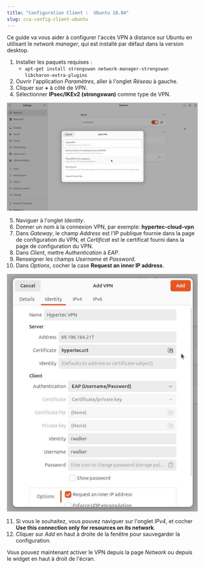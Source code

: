 ```yaml
---
title: "Configuration Client :  Ubuntu 18.04"
slug: cca-config-client-ubuntu
---
```



Ce guide va vous aider à configurer l'accès VPN à distance sur Ubuntu en utilisant le *network manager*, qui est installé par défaut dans la version desktop.

1. Installer les paquets requises :
   - `apt-get install strongswan network-manager-strongswan libcharon-extra-plugins`
1. Ouvrir l'application *Paramètres*, aller à l'onglet *Réseau* à gauche.
1. Cliquer sur **+** à côté de *VPN*.
1. Sélectionner **IPsec/IKEv2 (strongswan)** comme type de VPN.

![Sélection de VPN](/assets/Lx-1-Strongswan.png)

5. Naviguer à l'onglet *Identity*.
5. Donner un nom à la connexion VPN, par exemple: **hypertec-cloud-vpn**
5. Dans *Gateway*, le champ *Address* est l'IP publique fournie dans la page de configuration du VPN, et *Certificat* est le certificat fourni dans la page de configuration du VPN.
5. Dans *Client*, mettre *Authentication* à *EAP*.
5. Renseigner les champs *Username* et *Password*.
5. Dans *Options*, cocher la case **Request an inner IP address**.

![Page de configuration du VPN](/assets/Lx-2-Request-internal.png)

11. Si vous le souhaitez, vous pouvez naviguer sur l'onglet *IPv4*, et cocher **Use this connection only for resources on its network**.
11. Cliquer sur *Add* en haut à droite de la fenêtre pour sauvegarder la configuration.


Vous pouvez maintenant activer le VPN depuis la page *Network* ou depuis le widget en haut à droit de l'écran.
